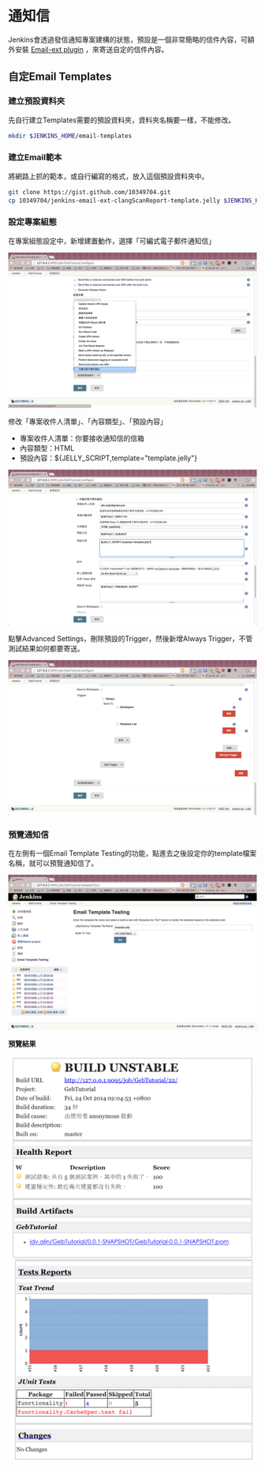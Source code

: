 # 通知信

Jenkins會透過發信通知專案建構的狀態，預設是一個非常簡略的信件內容，可額外安裝 [Email-ext plugin](https://wiki.jenkins-ci.org/display/JENKINS/Email-ext+plugin) ，來寄送自定的信件內容。

## 自定Email Templates

### 建立預設資料夾

先自行建立Templates需要的預設資料夾，資料夾名稱要一樣，不能修改。

```bash
mkdir $JENKINS_HOME/email-templates
```

### 建立Email範本

將網路上抓的範本，或自行編寫的格式，放入這個預設資料夾中。

```bash
git clone https://gist.github.com/10349704.git
cp 10349704/jenkins-email-ext-clangScanReport-template.jelly $JENKINS_HOME/email-templates/template.jelly
```

### 設定專案組態

在專案組態設定中，新增建置動作，選擇「可編式電子郵件通知信」

![新增建置動作](set1.png)

修改「專案收件人清單」、「內容類型」、「預設內容」

* 專案收件人清單：你要接收通知信的信箱
* 內容類型：HTML
* 預設內容：${JELLY_SCRIPT,template="template.jelly"}

![設定信件變數](set2.png)

點擊Advanced Settings，刪除預設的Trigger，然後新增Always Trigger，不管測試結果如何都要寄送。

![設定信件變數](set3.png)

### 預覽通知信

在左側有一個Email Template Testing的功能，點進去之後設定你的template檔案名稱，就可以預覽通知信了。

![預覽通知信](email_template_testing.png)

**預覽結果**

![測試結果通知信上半部](email1.png)
![測試結果通知信下半部](email2.png)
